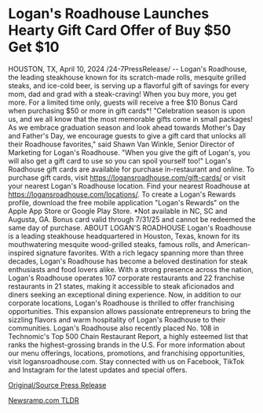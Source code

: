 # Logan's Roadhouse Launches Hearty Gift Card Offer of Buy $50 Get $10

HOUSTON, TX, April 10, 2024 /24-7PressRelease/ -- Logan's Roadhouse, the leading steakhouse known for its scratch-made rolls, mesquite grilled steaks, and ice-cold beer, is serving up a flavorful gift of savings for every mom, dad and grad with a steak-craving! When you buy more, you get more. For a limited time only, guests will receive a free $10 Bonus Card when purchasing $50 or more in gift cards*!  "Celebration season is upon us, and we all know that the most memorable gifts come in small packages! As we embrace graduation season and look ahead towards Mother's Day and Father's Day, we encourage guests to give a gift card that unlocks all their Roadhouse favorites," said Shawn Van Winkle, Senior Director of Marketing for Logan's Roadhouse. "When you give the gift of Logan's, you will also get a gift card to use so you can spoil yourself too!"   Logan's Roadhouse gift cards are available for purchase in-restaurant and online. To purchase gift cards, visit https://logansroadhouse.com/gift-cards/ or visit your nearest Logan's Roadhouse location. Find your nearest Roadhouse at https://logansroadhouse.com/locations/. To create a Logan's Rewards profile, download the free mobile application "Logan's Rewards" on the Apple App Store or Google Play Store.   *Not available in NC, SC and Augusta, GA. Bonus card valid through 7/31/25 and cannot be redeemed the same day of purchase.  ABOUT LOGAN'S ROADHOUSE Logan's Roadhouse is a leading steakhouse headquartered in Houston, Texas, known for its mouthwatering mesquite wood-grilled steaks, famous rolls, and American-inspired signature favorites. With a rich legacy spanning more than three decades, Logan's Roadhouse has become a beloved destination for steak enthusiasts and food lovers alike.   With a strong presence across the nation, Logan's Roadhouse operates 107 corporate restaurants and 22 franchise restaurants in 21 states, making it accessible to steak aficionados and diners seeking an exceptional dining experience. Now, in addition to our corporate locations, Logan's Roadhouse is thrilled to offer franchising opportunities. This expansion allows passionate entrepreneurs to bring the sizzling flavors and warm hospitality of Logan's Roadhouse to their communities. Logan's Roadhouse also recently placed No. 108 in Technomic's Top 500 Chain Restaurant Report, a highly esteemed list that ranks the highest-grossing brands in the U.S.   For more information about our menu offerings, locations, promotions, and franchising opportunities, visit logansroadhouse.com. Stay connected with us on Facebook, TikTok and Instagram for the latest updates and special offers. 

[Original/Source Press Release](https://www.24-7pressrelease.com/press-release/509934/logans-roadhouse-launches-hearty-gift-card-offer-of-buy-50-get-10) 

[Newsramp.com TLDR](https://newsramp.com/None) 